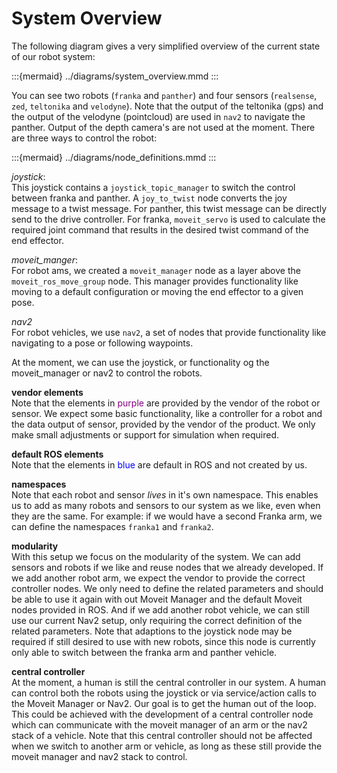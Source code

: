 <!--
SPDX-FileCopyrightText: Alliander N. V.

SPDX-License-Identifier: Apache-2.0
-->

# System Overview

The following diagram gives a very simplified overview of the current state of our robot system:

:::{mermaid} ../diagrams/system_overview.mmd
:::

You can see two robots (`franka` and `panther`) and four sensors (`realsense`, `zed`, `teltonika` and `velodyne`). Note that the output of the teltonika (gps) and the output of the velodyne (pointcloud) are used in `nav2` to navigate the panther. Output of the depth camera's are not used at the moment. There are three ways to control the robot:

:::{mermaid} ../diagrams/node_definitions.mmd
:::

*joystick*:
\
This joystick contains a `joystick_topic_manager` to switch the control between franka and panther. A `joy_to_twist` node converts the joy message to a twist message. For panther, this twist message can be directly send to the drive controller. For franka, `moveit_servo` is used to calculate the required joint command that results in the desired twist command of the end effector.

*moveit_manger*:
\
For robot ams, we created a `moveit_manager` node as a layer above the `moveit_ros_move_group` node. This manager provides functionality like moving to a default configuration or moving the end effector to a given pose.

*nav2*
\
For robot vehicles, we use `nav2`, a set of nodes that provide functionality like navigating to a pose or following waypoints.

At the moment, we can use the joystick, or functionality og the moveit_manager or nav2 to control the robots.

**vendor elements**
\
Note that the elements in <font color="purple">purple</font> are provided by the vendor of the robot or sensor. We expect some basic functionality, like a controller for a robot and the data output of sensor, provided by the vendor of the product. We only make small adjustments or support for simulation when required.

**default ROS elements**
\
Note that the elements in <font color="blue">blue</font> are default in ROS and not created by us.

**namespaces**
\
Note that each robot and sensor *lives* in it's own namespace. This enables us to add as many robots and sensors to our system as we like, even when they are the same. For example: if we would have a second Franka arm, we can define the namespaces `franka1` and `franka2`.

**modularity**
\
With this setup we focus on the modularity of the system. We can add sensors and robots if we like and reuse nodes that we already developed. If we add another robot arm, we expect the vendor to provide the correct controller nodes. We only need to define the related parameters and should be able to use it again with out Moveit Manager and the default Moveit nodes provided in ROS. And if we add another robot vehicle, we can still use our current Nav2 setup, only requiring the correct definition of the related parameters. Note that adaptions to the joystick node may be required if still desired to use with new robots, since this node is currently only able to switch between the franka arm and panther vehicle.

**central controller**
\
At the moment, a human is still the central controller in our system. A human can control both the robots using the joystick or via service/action calls to the Moveit Manager or Nav2. Our goal is to get the human out of the loop. This could be achieved with the development of a central controller node which can communicate with the moveit manager of an arm or the nav2 stack of a vehicle. Note that this central controller should not be affected when we switch to another arm or vehicle, as long as these still provide the moveit manager and nav2 stack to control.
